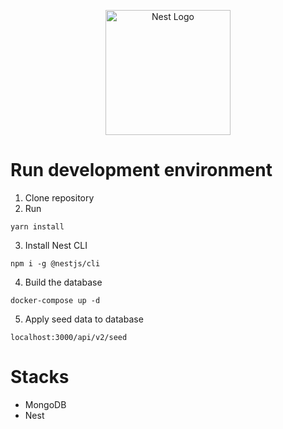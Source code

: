 <p align="center">
  <a href="http://nestjs.com/" target="blank"><img src="https://nestjs.com/img/logo-small.svg" width="200" alt="Nest Logo" /></a>
</p>

# Run development environment

1. Clone repository
2. Run

```
yarn install
```

3. Install Nest CLI

```
npm i -g @nestjs/cli
```

4. Build the database

```
docker-compose up -d
```

5. Apply seed data to database

```
localhost:3000/api/v2/seed
```

# Stacks

- MongoDB
- Nest
